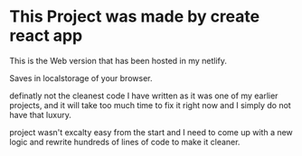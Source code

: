 # This Project was made by create react app

This is the Web version that has been hosted in my netlify.

Saves in localstorage of your browser.

definatly not the cleanest code I have written as it was one of my earlier projects,
and it will take too much time to fix it right now and I simply do not have that luxury.

project wasn't excalty easy from the start and I need to come up with a new logic and rewrite hundreds of lines of code to make it cleaner.
